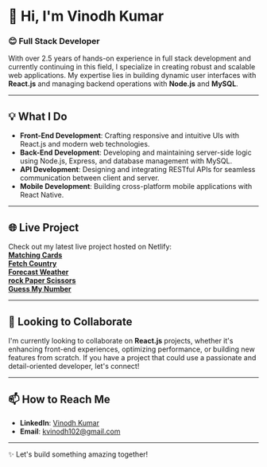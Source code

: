 # 👋 Hi, I'm Vinodh Kumar  

### 😊 Full Stack Developer  

With over 2.5 years of hands-on experience in full stack development and currently continuing in this field, I specialize in creating robust and scalable web applications. My expertise lies in building dynamic user interfaces with **React.js** and managing backend operations with **Node.js** and **MySQL**.  

---

## 💡 What I Do  

- **Front-End Development**: Crafting responsive and intuitive UIs with React.js and modern web technologies.  
- **Back-End Development**: Developing and maintaining server-side logic using Node.js, Express, and database management with MySQL.  
- **API Development**: Designing and integrating RESTful APIs for seamless communication between client and server.  
- **Mobile Development**: Building cross-platform mobile applications with React Native.  

---

## 🌐 Live Project  

Check out my latest live project hosted on Netlify:  
**[Matching Cards](https://matching-cards-mem-game.netlify.app/)**  
**[Fetch Country](https://fetch-country-info.netlify.app/)**  
**[Forecast Weather](https://forecast-api.netlify.app/)**  
**[rock Paper Scissors](https://stone-ppr-scissor.netlify.app/)**  
**[Guess My Number](https://can-u-guess-me.netlify.app/)**   

---

## 💞️ Looking to Collaborate  

I'm currently looking to collaborate on **React.js** projects, whether it's enhancing front-end experiences, optimizing performance, or building new features from scratch. If you have a project that could use a passionate and detail-oriented developer, let's connect!  

---

## 📫 How to Reach Me  

- **LinkedIn**: [Vinodh Kumar](https://www.linkedin.com/in/vinodhkumar102/)  
- **Email**: [kvinodh102@gmail.com](mailto:kvinodh102@gmail.com)  

---

✨ Let's build something amazing together!
